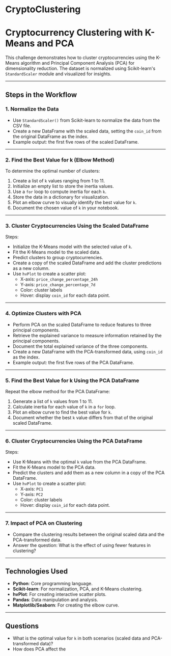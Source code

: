 # CryptoClustering
# Cryptocurrency Clustering with K-Means and PCA

This challenge demonstrates how to cluster cryptocurrencies using the K-Means algorithm and Principal Component Analysis (PCA) for dimensionality reduction. The dataset is normalized using Scikit-learn's `StandardScaler` module and visualized for insights.

---

## Steps in the Workflow

### 1. Normalize the Data
- Use `StandardScaler()` from Scikit-learn to normalize the data from the CSV file.
- Create a new DataFrame with the scaled data, setting the `coin_id` from the original DataFrame as the index.
- Example output: the first five rows of the scaled DataFrame.

---

### 2. Find the Best Value for k (Elbow Method)
To determine the optimal number of clusters:
1. Create a list of `k` values ranging from 1 to 11.
2. Initialize an empty list to store the inertia values.
3. Use a `for` loop to compute inertia for each `k`.
4. Store the data in a dictionary for visualization.
5. Plot an elbow curve to visually identify the best value for `k`.
6. Document the chosen value of `k` in your notebook.

---

### 3. Cluster Cryptocurrencies Using the Scaled DataFrame
Steps:
- Initialize the K-Means model with the selected value of `k`.
- Fit the K-Means model to the scaled data.
- Predict clusters to group cryptocurrencies.
- Create a copy of the scaled DataFrame and add the cluster predictions as a new column.
- Use `hvPlot` to create a scatter plot:
  - X-axis: `price_change_percentage_24h`
  - Y-axis: `price_change_percentage_7d`
  - Color: cluster labels
  - Hover: display `coin_id` for each data point.

---

### 4. Optimize Clusters with PCA
- Perform PCA on the scaled DataFrame to reduce features to three principal components.
- Retrieve the explained variance to measure information retained by the principal components.
- Document the total explained variance of the three components.
- Create a new DataFrame with the PCA-transformed data, using `coin_id` as the index.
- Example output: the first five rows of the PCA DataFrame.

---

### 5. Find the Best Value for k Using the PCA DataFrame
Repeat the elbow method for the PCA DataFrame:
1. Generate a list of `k` values from 1 to 11.
2. Calculate inertia for each value of `k` in a `for` loop.
3. Plot an elbow curve to find the best value for `k`.
4. Document whether the best `k` value differs from that of the original scaled DataFrame.

---

### 6. Cluster Cryptocurrencies Using the PCA DataFrame
Steps:
- Use K-Means with the optimal `k` value from the PCA DataFrame.
- Fit the K-Means model to the PCA data.
- Predict the clusters and add them as a new column in a copy of the PCA DataFrame.
- Use `hvPlot` to create a scatter plot:
  - X-axis: `PC1`
  - Y-axis: `PC2`
  - Color: cluster labels
  - Hover: display `coin_id` for each data point.

---

### 7. Impact of PCA on Clustering
- Compare the clustering results between the original scaled data and the PCA-transformed data.
- Answer the question: What is the effect of using fewer features in clustering?

---

## Technologies Used
- **Python**: Core programming language.
- **Scikit-learn**: For normalization, PCA, and K-Means clustering.
- **hvPlot**: For creating interactive scatter plots.
- **Pandas**: Data manipulation and analysis.
- **Matplotlib/Seaborn**: For creating the elbow curve.

---

## Questions
- What is the optimal value for `k` in both scenarios (scaled data and PCA-transformed data)?
- How does PCA affect the
